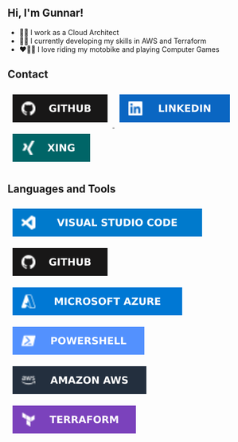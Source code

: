 ## Hi, I'm Gunnar!  
- :office_worker: I work as a Cloud Architect
- :student: I currently developing my skills in AWS and Terraform
- :heart::biking_man: I love riding my motobike and playing Computer Games


## Contact  
<a href="https://github.com/goebelcloud" target="_blank">
<img style="margin: 10px" src="https://github.com/goebelcloud/goebelcloud/blob/main/images/github.svg" alt="Git" />
</a>
<a href="https://linkedin.com/in/gunnar-g-5726bb124" target="_blank">
<img style="margin: 10px" src="https://github.com/goebelcloud/goebelcloud/blob/main/images/linkedin.svg" alt="Linkedin" />
</a>  
<a href="https://www.xing.com/profile/Gunnar_Goebel3/" target="_blank">
<img style="margin: 10px" src="https://github.com/goebelcloud/goebelcloud/blob/main/images/xing.svg" alt="Xing" />
</a>  

## Languages and Tools  
<div align="left">  
<img style="margin: 10px" src="https://github.com/goebelcloud/goebelcloud/blob/main/images/vscode.svg" alt="Visual Studio Code" />  
<img style="margin: 10px" src="https://github.com/goebelcloud/goebelcloud/blob/main/images/github.svg" alt="Git" />
<img style="margin: 10px" src="https://github.com/goebelcloud/goebelcloud/blob/main/images/MSAzure.svg" alt="Microsoft Azure" />  
<img style="margin: 10px" src="https://github.com/goebelcloud/goebelcloud/blob/main/images/PowerShell.svg" alt="PowerShell" />  
<img style="margin: 10px" src="https://github.com/goebelcloud/goebelcloud/blob/main/images/AWS.svg" alt="Amazon Web Services" />
<img style="margin: 10px" src="https://github.com/goebelcloud/goebelcloud/blob/main/images/Terraform.svg" alt="Terraform" />
</div>  
